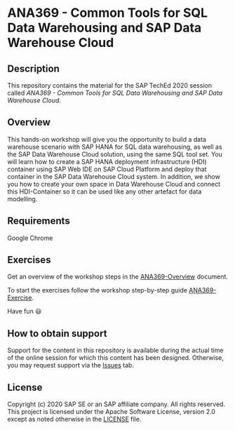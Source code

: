 # ANA369 - Common Tools for SQL Data Warehousing and SAP Data Warehouse Cloud

## Description

This repository contains the material for the SAP TechEd 2020 session called *ANA369 - Common Tools for SQL Data Warehousing and SAP Data Warehouse Cloud*.  

## Overview

This hands-on workshop will give you the opportunity to build a data warehouse scenario with SAP HANA for SQL data warehousing, as well as the SAP Data Warehouse Cloud solution, using the same SQL tool set. You will learn how to create a SAP HANA deployment infrastructure (HDI) container using SAP Web IDE on SAP Cloud Platform and deploy that container in the SAP Data Warehouse Cloud system. In addition, we show you how to create your own space in Data Warehouse Cloud and connect this HDI-Container so it can be used like any other artefact for data modelling.

## Requirements

Google Chrome

## Exercises

Get an overview of the workshop steps in the [ANA369-Overview](exercises/ANA369_Overview.pdf) document.

To start the exercises follow the workshop step-by-step guide [ANA369-Exercise](exercises/ANA369_Excercise_V1.pdf).
    
Have fun :smiley:

## How to obtain support

Support for the content in this repository is available during the actual time of the online session for which this content has been designed. Otherwise, you may request support via the [Issues](../../issues) tab.

## License
Copyright (c) 2020 SAP SE or an SAP affiliate company. All rights reserved. This project is licensed under the Apache Software License, version 2.0 except as noted otherwise in the [LICENSE](LICENSES/Apache-2.0.txt) file.
